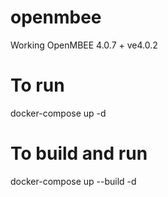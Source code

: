 # openmbee
 Working OpenMBEE 4.0.7 + ve4.0.2

# To run
docker-compose up -d

# To build and run
docker-compose up --build -d
